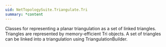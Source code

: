 ```yaml
---
uid: NetTopologySuite.Triangulate.Tri
summary: *content
---
```

Classes for representing a planar triangulation as a set of linked triangles.
Triangles are represented by memory-efficient <xref href="NetTopologySuite.Triangulate.Tri.Tri">Tri</xref> objects.
A set of triangles can be linked into a triangulation using <xref href="NetTopologySuite.Triangulate.Tri.TriangulationBuilder">TriangulationBuilder</xref>.
